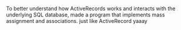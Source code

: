 To better understand how ActiveRecords works and interacts with the underlying SQL database, made a program that implements mass assignment and associations. just like ActiveRecord yaaay
